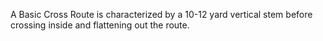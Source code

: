 A Basic Cross Route is characterized by a 10-12 yard vertical stem before crossing inside and flattening out the route. 